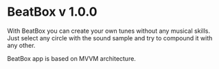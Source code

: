 # BeatBox v 1.0.0

With BeatBox you can create your own tunes without any musical skills.
Just select any circle with the sound sample and try to compound it with any other.


BeatBox app is based on MVVM architecture.
